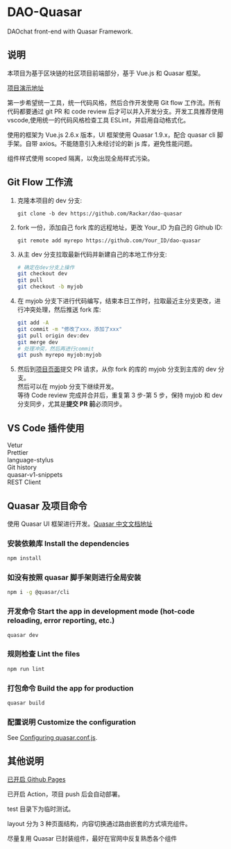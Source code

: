 # DAO-Quasar

DAOchat front-end with Quasar Framework.

## 说明

本项目为基于区块链的社区项目前端部分，基于 Vue.js 和 Quasar 框架。

[项目演示地址](https://rackar.github.io/dao-quasar)

第一步希望统一工具，统一代码风格，然后合作开发使用 Git flow 工作流。所有代码都要通过 git PR 和 code review 后才可以并入开发分支。开发工具推荐使用 vscode,使用统一的代码风格检查工具 ESLint，并启用自动格式化。

使用的框架为 Vue.js 2.6.x 版本，UI 框架使用 Quasar 1.9.x，配合 quasar cli 脚手架。自带 axios。不能随意引入未经讨论的新 js 库，避免性能问题。

组件样式使用 scoped 隔离，以免出现全局样式污染。

## Git Flow 工作流

1. 克隆本项目的 dev 分支:

   `git clone -b dev https://github.com/Rackar/dao-quasar`

2. fork 一份，添加自己 fork 库的远程地址，更改 Your_ID 为自己的 Github ID:

   `git remote add myrepo https://github.com/Your_ID/dao-quasar`

3. 从主 dev 分支拉取最新代码并新建自己的本地工作分支:

   ```bash
   # 确定在dev分支上操作
   git checkout dev
   git pull
   git checkout -b myjob
   ```

4. 在 myjob 分支下进行代码编写，结束本日工作时，拉取最近主分支更改，进行冲突处理，然后推送 fork 库:

   ```bash
   git add -A
   git commit -m "修改了xxx，添加了xxx"
   git pull origin dev:dev
   git merge dev
   # 处理冲突，然后再进行commit
   git push myrepo myjob:myjob
   ```

5. 然后到[项目页面](https://github.com/Rackar/dao-quasar)提交 PR 请求，从你 fork 的库的 myjob 分支到主库的 dev 分支。  
   然后可以在 myjob 分支下继续开发。  
   等待 Code review 完成并合并后，重复第 3 步-第 5 步，保持 myjob 和 dev 分支同步，尤其是**提交 PR 前**必须同步。

## VS Code 插件使用

Vetur  
Prettier  
language-stylus  
Git history  
quasar-v1-snippets  
REST Client

## Quasar 及项目命令

使用 Quasar UI 框架进行开发。[Quasar 中文文档地址](http://www.quasarchs.com/quasar-cli/installation)

### 安装依赖库 Install the dependencies

```bash
npm install
```

### 如没有按照 quasar 脚手架则进行全局安装

```bash
npm i -g @quasar/cli
```

### 开发命令 Start the app in development mode (hot-code reloading, error reporting, etc.)

```bash
quasar dev
```

### 规则检查 Lint the files

```bash
npm run lint
```

### 打包命令 Build the app for production

```bash
quasar build
```

### 配置说明 Customize the configuration

See [Configuring quasar.conf.js](https://quasar.dev/quasar-cli/quasar-conf-js).

## 其他说明

[已开启 Github Pages](https://rackar.github.io/dao-quasar)

已开启 Action，项目 push 后会自动部署。

test 目录下为临时测试。

layout 分为 3 种页面结构，内容切换通过路由嵌套的方式填充组件。

尽量复用 Quasar 已封装组件，最好在官网中反复熟悉各个组件
